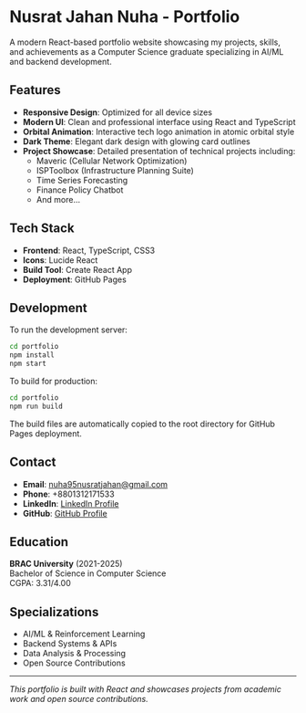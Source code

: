 # Nusrat Jahan Nuha - Portfolio

A modern React-based portfolio website showcasing my projects, skills, and achievements as a Computer Science graduate specializing in AI/ML and backend development.

## Features

- **Responsive Design**: Optimized for all device sizes
- **Modern UI**: Clean and professional interface using React and TypeScript
- **Orbital Animation**: Interactive tech logo animation in atomic orbital style
- **Dark Theme**: Elegant dark design with glowing card outlines
- **Project Showcase**: Detailed presentation of technical projects including:
  - Maveric (Cellular Network Optimization)
  - ISPToolbox (Infrastructure Planning Suite)
  - Time Series Forecasting
  - Finance Policy Chatbot
  - And more...

## Tech Stack

- **Frontend**: React, TypeScript, CSS3
- **Icons**: Lucide React
- **Build Tool**: Create React App
- **Deployment**: GitHub Pages

## Development

To run the development server:

```bash
cd portfolio
npm install
npm start
```

To build for production:

```bash
cd portfolio
npm run build
```

The build files are automatically copied to the root directory for GitHub Pages deployment.

## Contact

- **Email**: nuha95nusratjahan@gmail.com
- **Phone**: +8801312171533
- **LinkedIn**: [LinkedIn Profile](https://www.linkedin.com/in/nusrat-jahan-nuha/)
- **GitHub**: [GitHub Profile](https://github.com/nuha-95)

## Education

**BRAC University** (2021-2025)  
Bachelor of Science in Computer Science  
CGPA: 3.31/4.00

## Specializations

- AI/ML & Reinforcement Learning
- Backend Systems & APIs
- Data Analysis & Processing
- Open Source Contributions

---

*This portfolio is built with React and showcases projects from academic work and open source contributions.*